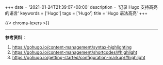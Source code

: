 +++
date = '2021-01-24T21:39:07+08:00'
description = '记录 Hugo 支持高亮的语言'
keywords = ['Hugo']
tags = ['Hugo']
title = 'Hugo 语法高亮'
+++

{{< chroma-lexers >}}

---

**参考资料**：

1. <https://gohugo.io/content-management/syntax-highlighting>
2. <https://gohugo.io/content-management/shortcodes/#highlight>
3. <https://gohugo.io/getting-started/configuration-markup/#highlight>
